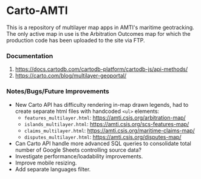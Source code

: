 # Carto-AMTI

This is a repository of multilayer map apps in AMTI's maritime geotracking. The only active map in use is the Arbitration Outcomes map for which the production code has been uploaded to the site via FTP.

### Documentation

1. https://docs.cartodb.com/cartodb-platform/cartodb-js/api-methods/
2. https://carto.com/blog/multilayer-geoportal/

### Notes/Bugs/Future Improvements

- New Carto API has difficulty rendering in-map drawn legends, had to create separate html files with handcoded `<ul>` elements:
  - `features_multilayer.html`: https://amti.csis.org/arbitration-map/
  - `islands_multilayer.html`: https://amti.csis.org/scs-features-map/
  - `claims_multilayer.html`: https://amti.csis.org/maritime-claims-map/
  - `disputes_multilayer.html`: https://amti.csis.org/disputes-map/
- Can Carto API handle more advanced SQL queries to consolidate total number of Google Sheets controlling source data?
- Investigate performance/loadability improvements.
- Improve mobile resizing.
- Add separate languages filter.
